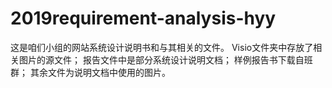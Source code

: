 # 2019requirement-analysis-hyy
这是咱们小组的网站系统设计说明书和与其相关的文件。
Visio文件夹中存放了相关图片的源文件；
报告文件中是部分系统设计说明文档；
样例报告书下载自班群；
其余文件为说明文档中使用的图片。
